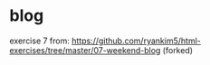 # blog
exercise 7 from: https://github.com/ryankim5/html-exercises/tree/master/07-weekend-blog (forked)
